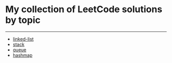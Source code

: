 # My collection of LeetCode solutions by topic
---

+ [linked-list](linked-list/)
+ [stack](stack/)
+ [queue](queue/)
+ [hashmap](hashmap/)



